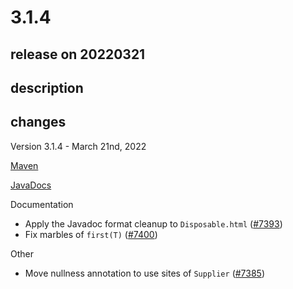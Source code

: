 # 3.1.4

## release on 20220321

## description

## changes

Version 3.1.4 - March 21nd, 2022

<a href="http://search.maven.org/#artifactdetails%7Cio.reactivex.rxjava3%7Crxjava%7C3.1.4%7C" rel="nofollow">Maven</a>

<a href="http://reactivex.io/RxJava/3.x/javadoc/3.1.4" rel="nofollow">JavaDocs</a>

Documentation

* Apply the Javadoc format cleanup to <code>Disposable.html</code> (<a href="https://github.com/ReactiveX/RxJava/issues/7393" data-hovercard-type="pull_request" data-hovercard-url="/ReactiveX/RxJava/pull/7393/hovercard">#7393</a>)
* Fix marbles of <code>first(T)</code> (<a href="https://github.com/ReactiveX/RxJava/issues/7400" data-hovercard-type="pull_request" data-hovercard-url="/ReactiveX/RxJava/pull/7400/hovercard">#7400</a>)

Other

* Move nullness annotation to use sites of <code>Supplier</code> (<a href="https://github.com/ReactiveX/RxJava/issues/7385" data-hovercard-type="pull_request" data-hovercard-url="/ReactiveX/RxJava/pull/7385/hovercard">#7385</a>)

